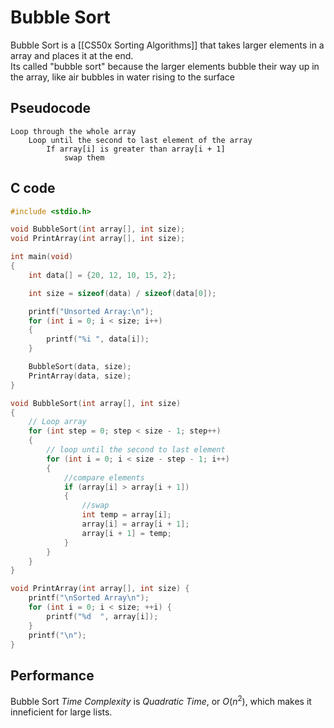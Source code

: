 # Bubble Sort
Bubble Sort is a [[CS50x Sorting Algorithms]] that takes larger elements in a array and places it at the end.  
Its called "bubble sort" because the larger elements bubble their way up in the array, like air bubbles in water rising to the surface  

## Pseudocode
```
Loop through the whole array 
    Loop until the second to last element of the array
        If array[i] is greater than array[i + 1]
            swap them
```

## C code
```c
#include <stdio.h>

void BubbleSort(int array[], int size);
void PrintArray(int array[], int size);

int main(void)
{
    int data[] = {20, 12, 10, 15, 2};

    int size = sizeof(data) / sizeof(data[0]);

    printf("Unsorted Array:\n");
    for (int i = 0; i < size; i++)
    {
        printf("%i ", data[i]);
    }

    BubbleSort(data, size);
    PrintArray(data, size);
}

void BubbleSort(int array[], int size)
{
    // Loop array 
    for (int step = 0; step < size - 1; step++)
    {
        // loop until the second to last element
        for (int i = 0; i < size - step - 1; i++)
        {
            //compare elements
            if (array[i] > array[i + 1])
            {
                //swap
                int temp = array[i];
                array[i] = array[i + 1];
                array[i + 1] = temp;
            }
        }
    }
}

void PrintArray(int array[], int size) {
    printf("\nSorted Array\n");
    for (int i = 0; i < size; ++i) {
        printf("%d  ", array[i]);
    }
    printf("\n");
}
```

## Performance
Bubble Sort *Time Complexity* is *Quadratic Time*, or $O(n^2)$, which makes it inneficient for large lists.
